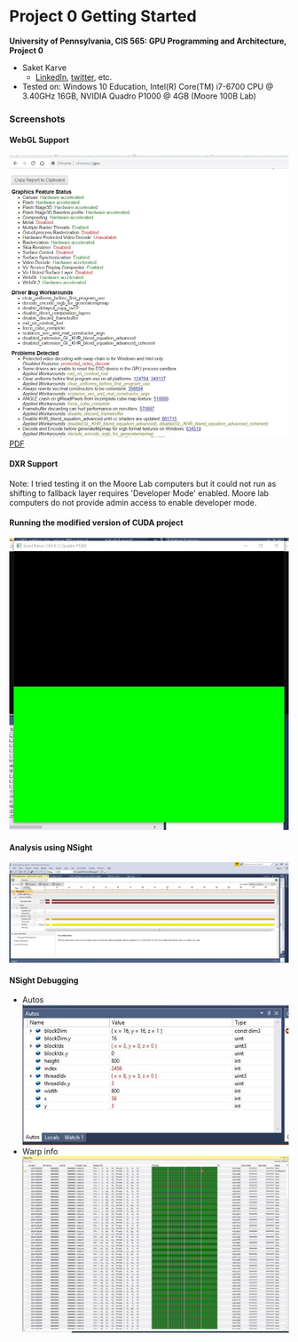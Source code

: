 Project 0 Getting Started
====================

**University of Pennsylvania, CIS 565: GPU Programming and Architecture, Project 0**

* Saket Karve
  * [LinkedIn](https://www.linkedin.com/in/saket-karve-43930511b/), [twitter](), etc.
* Tested on:  Windows 10 Education, Intel(R) Core(TM) i7-6700 CPU @ 3.40GHz 16GB, NVIDIA Quadro P1000 @ 4GB (Moore 100B Lab)

### Screenshots

#### WebGL Support
![](images/Part2.2-WebGLSupport.jpg)
[PDF](images/chrome_gpu.pdf)

#### DXR Support

Note: I tried testing it on the Moore Lab computers but it could not run as shifting to fallback layer requires 'Developer Mode' enabled. Moore lab computers do not provide admin access to enable developer mode. 

#### Running the modified version of CUDA project
![](images/Part4-Modify.jpg)

#### Analysis using NSight
![](images/Part5-Analyze.jpg)

#### NSight Debugging
- Autos\
![](images/Part6-Autos.jpg)
- Warp info\
![](images/Part6-WarpInfo.jpg)

